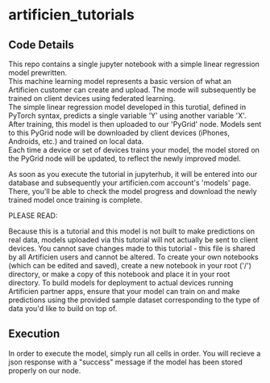 # artificien_tutorials

## Code Details

This repo contains a single jupyter notebook with a simple linear regression model prewritten.     
This machine learning model represents a basic version of what an Artificien customer can create and upload. The mode will subsequently be trained on client devices using federated learning.    
The simple linear regression model developed in this turotial, defined in PyTorch syntax, predicts a single variable 'Y' using another variable 'X'.     
After training, this model is then uploaded to our 'PyGrid' node. Models sent to this PyGrid node will be downloaded by client devices (iPhones, Androids, etc.) and trained on local data.     
Each time a device or set of devices trains your model, the model stored on the PyGrid node will be updated, to reflect the newly improved model.    

As soon as you execute the tutorial in jupyterhub, it will be entered into our database and subsequently your artificien.com account's 'models' page.   
There, you'll be able to check the model progress and download the newly trained model once training is complete.    

PLEASE READ:

Because this is a tutorial and this model is not built to make predictions on real data, models uploaded via this tutorial will not actually be sent to client devices. You cannot save changes made to this tutorial - this file is shared by all Artificien users and cannot be altered. To create your own notebooks (which can be edited and saved), create a new notebook in your root ('/') directory, or make a copy of this notebook and place it in your root directory. To build models for deployment to actual devices running Artificien partner apps, ensure that your model can train on and make predictions using the provided sample dataset corresponding to the type of data you'd like to build on top of.

## Execution

In order to execute the model, simply run all cells in order. You will recieve a json response with a "success" message if the model has been stored properly on our node.    
